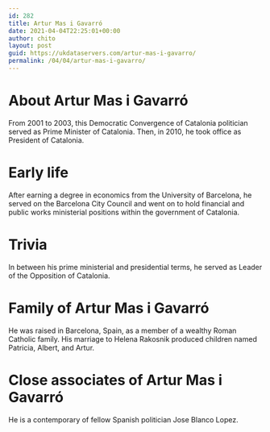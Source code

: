 ```yaml
---
id: 282
title: Artur Mas i Gavarró
date: 2021-04-04T22:25:01+00:00
author: chito
layout: post
guid: https://ukdataservers.com/artur-mas-i-gavarro/
permalink: /04/04/artur-mas-i-gavarro/
---
```




  
  
#  About Artur Mas i Gavarró
                  
                  
                  
From 2001 to 2003, this Democratic Convergence of Catalonia politician served as Prime Minister of Catalonia. Then, in 2010, he took office as President of Catalonia.
                  
                
                
                
# Early life
                  
                  
                  
After earning a degree in economics from the University of Barcelona, he served on the Barcelona City Council and went on to hold financial and public works ministerial positions within the government of Catalonia.
                  
                
                
                
# Trivia
                  
                  
                  
In between his prime ministerial and presidential terms, he served as Leader of the Opposition of Catalonia.
                  
                
                
                
# Family of Artur Mas i Gavarró
                  
                  
                  
He was raised in Barcelona, Spain, as a member of a wealthy Roman Catholic family. His marriage to Helena Rakosnik produced children named Patricia, Albert, and Artur.
                  
                
                
                
# Close associates of Artur Mas i Gavarró
                  
                  
                  
He is a contemporary of fellow Spanish politician Jose Blanco Lopez.
                  
                
              
            
          
          
          
    
    
  
